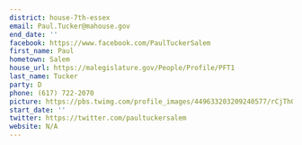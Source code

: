 ```yaml
---
district: house-7th-essex
email: Paul.Tucker@mahouse.gov
end_date: ''
facebook: https://www.facebook.com/PaulTuckerSalem
first_name: Paul
hometown: Salem
house_url: https://malegislature.gov/People/Profile/PFT1
last_name: Tucker
party: D
phone: (617) 722-2070
picture: https://pbs.twimg.com/profile_images/449633203209240577/rCjThOgR_400x400.png
start_date: ''
twitter: https://twitter.com/paultuckersalem
website: N/A
---
```

